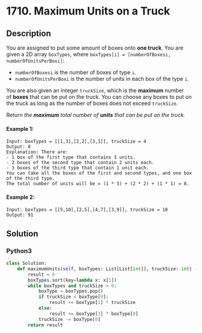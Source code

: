 # 1710. Maximum Units on a Truck


## Description
You are assigned to put some amount of boxes onto **one truck**. You are given a 2D array `boxTypes`, where `boxTypes[i] = [numberOfBoxesi, numberOfUnitsPerBoxi]`:

-   `numberOfBoxesi` is the number of boxes of type `i`.
-   `numberOfUnitsPerBoxi` is the number of units in each box of the type `i`.

You are also given an integer `truckSize`, which is the **maximum** number of **boxes** that can be put on the truck. You can choose any boxes to put on the truck as long as the number of boxes does not exceed `truckSize`.

Return *the **maximum** total number of **units** that can be put on the truck.*

#### Example 1:
```
Input: boxTypes = [[1,3],[2,2],[3,1]], truckSize = 4
Output: 8
Explanation: There are:
- 1 box of the first type that contains 3 units.
- 2 boxes of the second type that contain 2 units each.
- 3 boxes of the third type that contain 1 unit each.
You can take all the boxes of the first and second types, and one box of the third type.
The total number of units will be = (1 * 3) + (2 * 2) + (1 * 1) = 8.
```

#### Example 2:
```
Input: boxTypes = [[5,10],[2,5],[4,7],[3,9]], truckSize = 10
Output: 91
```


## Solution

### Python3
```python
class Solution:
    def maximumUnits(self, boxTypes: List[List[int]], truckSize: int) -> int:
        result = 0
        boxTypes.sort(key=lambda x: x[1])
        while boxTypes and truckSize > 0:
            boxType = boxTypes.pop()
            if truckSize < boxType[0]:
                result += boxType[1] * truckSize
            else:
                result += boxType[1] * boxType[0]
            truckSize -= boxType[0]
        return result
```
